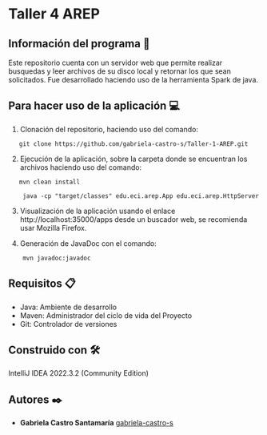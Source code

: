 # Taller 4 AREP

## Información del programa 💾

Este repositorio cuenta con un servidor web que permite realizar busquedas y leer archivos de su disco local y retornar los que sean solicitados.
Fue desarrollado haciendo uso de la herramienta Spark de java.

## Para hacer uso de la aplicación 💻

1. Clonación del repositorio, haciendo uso del comando:
```
   git clone https://github.com/gabriela-castro-s/Taller-1-AREP.git
```
2. Ejecución de la aplicación, sobre la carpeta donde se encuentran los archivos haciendo uso del comando:
```
   mvn clean install 
   
    java -cp "target/classes" edu.eci.arep.App edu.eci.arep.HttpServer
```
3. Visualización de la aplicación usando el enlace http://localhost:35000/apps desde un buscador web, se recomienda usar Mozilla Firefox.

4. Generación de JavaDoc con el comando:
```
    mvn javadoc:javadoc
```

## Requisitos 📋
- Java: Ambiente de desarrollo
- Maven: Administrador del ciclo de vida del Proyecto
- Git: Controlador de versiones

## Construido con 🛠️

IntelliJ IDEA 2022.3.2 (Community Edition)

## Autores ✒️

* **Gabriela Castro Santamaría** [gabriela-castro-s](https://github.com/gabriela-castro-s) 